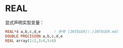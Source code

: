 
# REAL

显式声明实型变量：

```fortran
REAL*4 a,b,c,d,e      ! 参考 [INTEGER](./INTEGER.md)
DOUBLE PRECISION a,b,c,d,e
REAL array(1:2,3:4,5:6)
```
